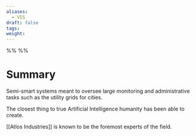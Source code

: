```yaml
---
aliases:
  - VIS
draft: false
tags: 
weight:
---
```

%%
%%
<h1 class='centerText'>Summary</h1>
Semi-smart systems meant to oversee large monitoring and administrative tasks such as the utility grids for cities.

The closest thing to true Artificial Intelligence humanity has been able to create.

[[Atlos Industries]] is known to be the foremost experts of the field.